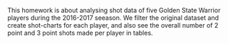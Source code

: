 This homework is about analysing shot data of five Golden State Warrior players during the 2016-2017 seeason. We filter the original dataset and create shot-charts for each player, and also see the overall number of 2 point and 3 point shots made per player in tables.